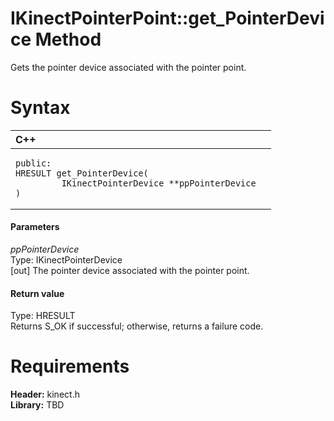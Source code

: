 IKinectPointerPoint::get\_PointerDevice Method  
==============================================  

Gets the pointer device associated with the pointer point. <span id="syntaxSection"></span>

Syntax  
======  

<table>
<colgroup>
<col width="100%" />
</colgroup>
<thead>
<tr class="header">
<th align="left">C++</th>
</tr>
</thead>
<tbody>
<tr class="odd">
<td align="left"><pre><code>public:  
HRESULT get_PointerDevice(  
         IKinectPointerDevice **ppPointerDevice  
)</code></pre></td>
</tr>
</tbody>
</table>

<span id="ID4EG"></span>
#### Parameters  

*ppPointerDevice*    
Type: IKinectPointerDevice  
[out] The pointer device associated with the pointer point.  

<span id="ID4EP"></span>
#### Return value  

Type: HRESULT  
Returns S\_OK if successful; otherwise, returns a failure code.  

<span id="requirements"></span>

Requirements  
============  

**Header:** kinect.h  
**Library:** TBD  



<!--Please do not edit the data in the comment block below.-->
<!--
TOCTitle : get_PointerDevice Method
RLTitle : IKinectPointerPoint::get_PointerDevice Method
KeywordK : get_PointerDevice method
KeywordK : IKinectPointerPoint::get_PointerDevice method
KeywordF : IKinectPointerPoint::get_PointerDevice
KeywordF : get_PointerDevice
KeywordF : Microsoft.Kinect.kinect.IKinectPointerPoint.get_PointerDevice(IKinectPointerDevice@)
KeywordA : M:Microsoft.Kinect.kinect.IKinectPointerPoint.get_PointerDevice(IKinectPointerDevice@)
AssetID : M:Microsoft.Kinect.kinect.IKinectPointerPoint.get_PointerDevice(IKinectPointerDevice@)
Locale : en-us
CommunityContent : 1
APIType : Managed
APILocation : 
APIName : Microsoft.Kinect.kinect.IKinectPointerPoint::get_PointerDevice
TargetOS : Windows
TopicType : kbSyntax
DevLang : C++
DocSet : K4Wv2
ProjType : K4Wv2Proj
Technology : Kinect for Windows
Product : Kinect for Windows SDK v2
productversion : 20
-->
